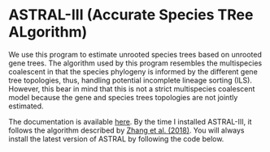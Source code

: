 # ASTRAL-III (Accurate Species TRee ALgorithm)

We use this program to estimate unrooted species trees based on unrooted gene trees. The algorithm used by this program resembles the multispecies coalescent in that the species phylogeny is informed by the different gene tree topologies, thus, handling potential incomplete lineage sorting (ILS). However, this bear in mind that this is not a strict multispecies coalescent model because the gene and species trees topologies are not jointly estimated.

The documentation is available [here](https://github.com/smirarab/ASTRAL). By the time I installed ASTRAL-III, it follows the algorithm described by [Zhang et al. (2018)](https://doi.org/10.1186/s12859-018-2129-y). You will always install the latest version of ASTRAL by following the code below.

